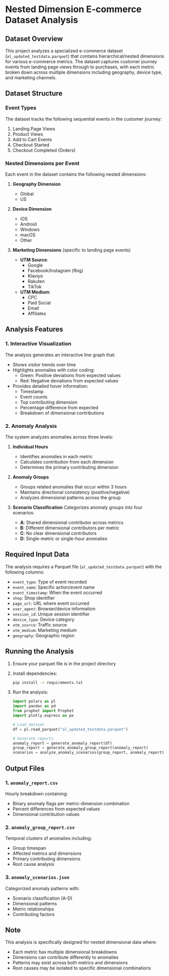 # Nested Dimension E-commerce Dataset Analysis

## Dataset Overview
This project analyzes a specialized e-commerce dataset (`al_updated_testdata.parquet`) that contains hierarchical/nested dimensions for various e-commerce metrics. The dataset captures customer journey events from landing page views through to purchases, with each metric broken down across multiple dimensions including geography, device type, and marketing channels.

## Dataset Structure

### Event Types
The dataset tracks the following sequential events in the customer journey:
1. Landing Page Views
2. Product Views
3. Add to Cart Events
4. Checkout Started
5. Checkout Completed (Orders)

### Nested Dimensions per Event
Each event in the dataset contains the following nested dimensions:

1. **Geography Dimension**
   - Global
   - US

2. **Device Dimension**
   - iOS
   - Android
   - Windows
   - macOS
   - Other

3. **Marketing Dimensions** (specific to landing page events)
   - **UTM Source**:
     - Google
     - Facebook/Instagram (fbig)
     - Klaviyo
     - Rakuten
     - TikTok
   - **UTM Medium**:
     - CPC
     - Paid Social
     - Email
     - Affiliates

## Analysis Features

### 1. Interactive Visualization
The analysis generates an interactive line graph that:
- Shows visitor trends over time
- Highlights anomalies with color coding:
  - Green: Positive deviations from expected values
  - Red: Negative deviations from expected values
- Provides detailed hover information:
  - Timestamp
  - Event counts
  - Top contributing dimension
  - Percentage difference from expected
  - Breakdown of dimensional contributions

### 2. Anomaly Analysis
The system analyzes anomalies across three levels:

1. **Individual Hours**
   - Identifies anomalies in each metric
   - Calculates contribution from each dimension
   - Determines the primary contributing dimension

2. **Anomaly Groups**
   - Groups related anomalies that occur within 3 hours
   - Maintains directional consistency (positive/negative)
   - Analyzes dimensional patterns across the group

3. **Scenario Classification**
   Categorizes anomaly groups into four scenarios:
   - **A**: Shared dimensional contributor across metrics
   - **B**: Different dimensional contributors per metric
   - **C**: No clear dimensional contributors
   - **D**: Single-metric or single-hour anomalies

## Required Input Data
The analysis requires a Parquet file (`al_updated_testdata.parquet`) with the following columns:
- `event_type`: Type of event recorded
- `event_name`: Specific action/event name
- `event_timestamp`: When the event occurred
- `shop`: Shop identifier
- `page_url`: URL where event occurred
- `user_agent`: Browser/device information
- `session_id`: Unique session identifier
- `device_type`: Device category
- `utm_source`: Traffic source
- `utm_medium`: Marketing medium
- `geography`: Geographic region

## Running the Analysis

1. Ensure your parquet file is in the project directory
2. Install dependencies:
   ```bash
   pip install -r requirements.txt
   ```

3. Run the analysis:
   ```python
   import polars as pl
   import pandas as pd
   from prophet import Prophet
   import plotly.express as px
   
   # Load dataset
   df = pl.read_parquet("al_updated_testdata.parquet")
   
   # Generate reports
   anomaly_report = generate_anomaly_report(df)
   group_report = generate_anomaly_group_report(anomaly_report)
   scenarios = analyze_anomaly_scenarios(group_report, anomaly_report)
   ```

## Output Files

### 1. `anomaly_report.csv`
Hourly breakdown containing:
- Binary anomaly flags per metric-dimension combination
- Percent differences from expected values
- Dimensional contribution values

### 2. `anomaly_group_report.csv`
Temporal clusters of anomalies including:
- Group timespan
- Affected metrics and dimensions
- Primary contributing dimensions
- Root cause analysis

### 3. `anomaly_scenarios.json`
Categorized anomaly patterns with:
- Scenario classification (A-D)
- Dimensional patterns
- Metric relationships
- Contributing factors

## Note
This analysis is specifically designed for nested dimensional data where:
- Each metric has multiple dimensional breakdowns
- Dimensions can contribute differently to anomalies
- Patterns may exist across both metrics and dimensions
- Root causes may be isolated to specific dimensional combinations
